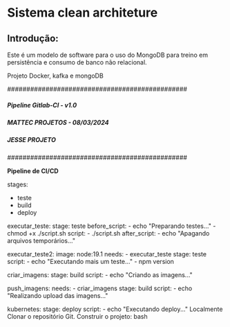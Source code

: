 # Sistema clean architeture

## Introdução:

Este é um modelo de software para o uso do MongoDB para treino em persistência e consumo de banco não relacional.


Projeto Docker, kafka e mongoDB

###############################################
##### Pipeline Gitlab-CI - v1.0           #####
##### MATTEC PROJETOS  - 08/03/2024       #####
##### JESSE PROJETO                       #####
###############################################


**Pipeline de CI/CD**

stages:
  - teste
  - build
  - deploy

executar_teste:
  stage: teste
  before_script:
    - echo "Preparando testes..."
    - chmod +x ./script.sh
  script:
    - ./script.sh
  after_script:
    - echo "Apagando arquivos temporários..."

executar_teste2:
  image: node:19.1
  needs:
    - executar_teste
  stage: teste
  script:
    - echo "Executando mais um teste..."
    - npm version

criar_imagens:
  stage: build
  script:
    - echo "Criando as imagens..."

push_imagens:
  needs:
    - criar_imagens
  stage: build
  script:
    - echo "Realizando upload das imagens..."

kubernetes:
  stage: deploy
  script:
    - echo "Executando deploy..."
Localmente
Clonar o repositório Git.
Construir o projeto:
bash
